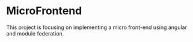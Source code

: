 # MicroFrontend
This project is focusing on implementing a micro front-end using angular and module federation.
